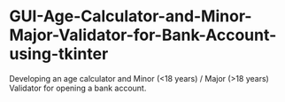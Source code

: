 # GUI-Age-Calculator-and-Minor-Major-Validator-for-Bank-Account-using-tkinter
Developing an age calculator and Minor (&lt;18 years) / Major (>18 years) Validator for opening a bank account.
